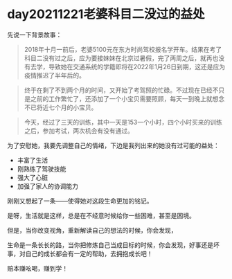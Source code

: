 # day20211221老婆科目二没过的益处

先说一下背景故事：
> 2018年十月一前后，老婆5100元在东方时尚驾校报名学开车。结果在考了科目二没有过之后，应为要接妹妹在北京过暑假，完了两周之后，就再也没有去学，导致她在交通系统的学籍即将在2022年1月26日到期，这还是应为疫情推迟了半年后的。

> 终于在剩了不到两个月的时间，又开始了考驾照的忙碌。不过现在已经不只是之前的工作繁忙了，还添加了一个小宝贝需要照顾，每天一到晚上就想念不已将近七个月的小宝贝。

> 今天，经过了三天的训练，其中一天是153一个小时，四个小时买来的训练之后，参加考试，两次机会有没有通过。

为了安慰她，我要先调整自己的情绪，下边是我列出来的她没有过可能的益处：
- 丰富了生活
- 刚熟练了驾驶技能
- 强大了心脏
- 加强了家人的协调能力

刚刚又想起了一条——使得她对这段生命更加的铭记。

是呀，生活就是这样，总是在不经意时候给你一些困难，甚至是困境。

但是，当你改变视角，重新解读自己的想法的时候，你会发现，

生命是一条长长的路，当你把修炼自己当成目标的时候，你会发现，好事还是坏事，对自己的成长都会有一定的帮助，去拥抱成长吧！

赔本赚吆喝，赚到学！
